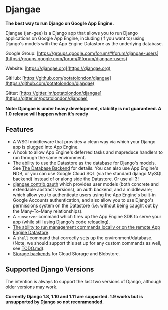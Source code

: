# Djangae

**The best way to run Django on Google App Engine.**

Djangae (jan-gee) is a Django app that allows you to run Django applications on Google App Engine, including (if you
want to) using Django's models with the App Engine Datastore as the underlying database.

Google Group: [https://groups.google.com/forum/#!forum/djangae-users](https://groups.google.com/forum/#!forum/djangae-users)

Website: [https://djangae.org](https://djangae.org)

GitHub: [https://github.com/potatolondon/djangae](https://github.com/potatolondon/djangae)

Gitter: [https://gitter.im/potatolondon/djangae](https://gitter.im/potatolondon/djangae)

**Note: Djangae is under heavy development, stability is not guaranteed. A 1.0 release will happen when it's ready**

## Features

* A WSGI middleware that provides a clean way via which your Django app is plugged into App Engine.
* A hook to allow App Engine's deferred tasks and mapreduce handlers to run through the same environment.
* The ability to use the Datastore as the database for Django's models.  See [The Database Backend](db_backend.md) for details.
  You can also use App Engine's NDB, or you can use Google Cloud SQL (via the standard django MySQL backend) instead of
  or along side the Datastore. Or use all 3!
* [djangae.contrib.gauth](gauth.md) which provides user models (both concrete and extendable abstract versions), an auth backend, and a middleware; which allow you to authenticate users using the App Engine's built-in Google Accounts authentication, and also allow you to use Django's permissions system on the Datastore (i.e. without being caught out by the Many-To-Many relationships).
* A `runserver` command which fires up the App Engine SDK to serve your app (while still using Django's code reloading).
* [The ability to run management commands locally or on the remote App Engine Datastore](sandbox.md).
* A `shell` command that correctly sets up the environment/database. (Note, we should support this set up for any custom commands as well, see [TODO.md](https://github.com/potatolondon/djangae/blob/master/TODO.md)).
* [Storage backends](storage.md) for Cloud Storage and Blobstore.

## Supported Django Versions

The intention is always to support the last two versions of Django, although older versions may work.

**Currently Django 1.8, 1.10 and 1.11 are supported. 1.9 works but is unsupported by Django so not recommended.**
